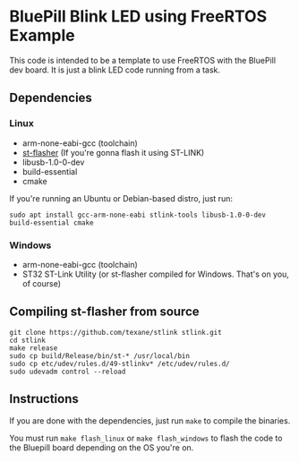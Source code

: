 # BluePill Blink LED using FreeRTOS Example

This code is intended to be a template to use FreeRTOS with the BluePill dev board.
It is just a blink LED code running from a task.


## Dependencies

### Linux
- arm-none-eabi-gcc (toolchain)
- [st-flasher](https://github.com/texane/stlink) (If you're gonna flash it using ST-LINK)
- libusb-1.0-0-dev
- build-essential
- cmake

If you're running an Ubuntu or Debian-based distro, just run:

`sudo apt install gcc-arm-none-eabi stlink-tools libusb-1.0-0-dev build-essential cmake`

### Windows
- arm-none-eabi-gcc (toolchain)
- ST32 ST-Link Utility (or st-flasher compiled for Windows. That's on you, of course)


## Compiling st-flasher from source
```
git clone https://github.com/texane/stlink stlink.git
cd stlink
make release
sudo cp build/Release/bin/st-* /usr/local/bin
sudo cp etc/udev/rules.d/49-stlinkv* /etc/udev/rules.d/
sudo udevadm control --reload
```

## Instructions

If you are done with the dependencies, just run `make` to compile the binaries.

You must run `make flash_linux` or `make flash_windows` to flash the code to the Bluepill board depending on the OS you're on.
